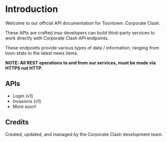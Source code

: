 # Introduction

Welcome to our official API documentation for Toontown: Corporate Clash.

These APIs are crafted inso developers can build third-party services to work directly with Corporate Clash API endpoints.

These endpoints provide various types of data / information, ranging from toon-stats to the latest news items.

**NOTE: All REST operations to and from our services, must be made via HTTPS not HTTP.**


## APIs

* Login (v1)
* Invasions (v1)
* More soon!

## Credits

Created, updated, and managed by the Corporate Clash development team.
